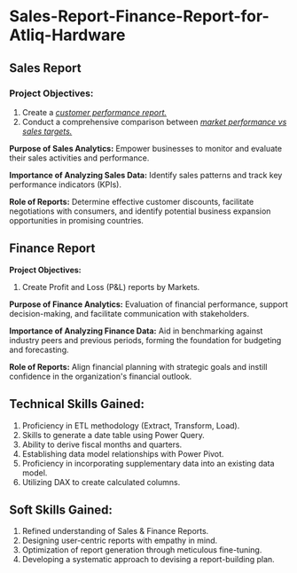 # Sales-Report-Finance-Report-for-Atliq-Hardware

## Sales Report

### Project Objectives:

1. Create a _[customer performance report.](https://github.com/Kajal553/Sales-Report-Finance-Report-for-Atliq-Hardware/blob/main/Customers%20Netsales%20Performance%20Report1.pdf)_
2. Conduct a comprehensive comparison between _[market performance vs sales targets.]()_

**Purpose of Sales Analytics:** Empower businesses to monitor and evaluate their sales activities and performance.

 **Importance of Analyzing Sales Data:** Identify sales patterns and track key performance indicators (KPIs).

**Role of Reports:** Determine effective customer discounts, facilitate negotiations with consumers, and identify potential business expansion opportunities in promising countries.

## Finance Report

**Project Objectives:**

1. Create Profit and Loss (P&L) reports by Markets.

**Purpose of Finance Analytics:** Evaluation of financial performance, support decision-making, and facilitate communication with stakeholders.

**Importance of Analyzing Finance Data:** Aid in benchmarking against industry peers and previous periods, forming the foundation for budgeting and forecasting.

**Role of Reports:** Align financial planning with strategic goals and instill confidence in the organization's financial outlook.

## Technical Skills Gained:

1. Proficiency in ETL methodology (Extract, Transform, Load).
2. Skills to generate a date table using Power Query.
3. Ability to derive fiscal months and quarters.
4. Establishing data model relationships with Power Pivot.
5. Proficiency in incorporating supplementary data into an existing data model.
6. Utilizing DAX to create calculated columns.

## Soft Skills Gained:

1) Refined understanding of Sales & Finance Reports.
2) Designing user-centric reports with empathy in mind.
3) Optimization of report generation through meticulous fine-tuning.
4) Developing a systematic approach to devising a report-building plan.



